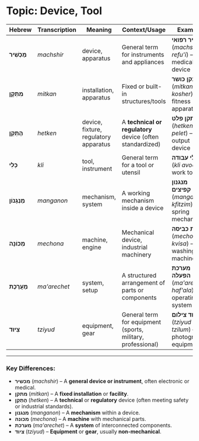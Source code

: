 # Topic: Device, Tool

| **Hebrew** | **Transcription** | **Meaning** | **Context/Usage** | **Example** |  
|---------------|----------------|------------|-----------------|------------|  
| **מַכְשִׁיר** | *machshir* | device, apparatus | General term for instruments and appliances | **מכשיר רפואי** (*machshir refu'i*) – medical device |  
| **מִתְקָן** | *mitkan* | installation, apparatus | Fixed or built-in structures/tools | **מתקן כושר** (*mitkan kosher*) – fitness apparatus |  
| **הֶתְקֵן** | *hetken* | device, fixture, regulatory apparatus | A **technical or regulatory** device (often standardized) | **התקן פלט** (*hetken pelet*) – output device |  
| **כְּלִי** | *kli* | tool, instrument | General term for a tool or utensil | **כלי עבודה** (*kli avoda*) – work tool |  
| **מַנְגָּנוֹן** | *manganon* | mechanism, system | A working mechanism inside a device | **מנגנון קפיצים** (*manganon kfitzim*) – spring mechanism |  
| **מְכוֹנָה** | *mechona* | machine, engine | Mechanical device, industrial machinery | **מכונת כביסה** (*mechonat kvisa*) – washing machine |  
| **מַעֲרֶכֶת** | *ma'arechet* | system, setup | A structured arrangement of parts or components | **מערכת הפעלה** (*ma'arechet haf'ala*) – operating system |  
| **צִיּוּד** | *tziyud* | equipment, gear | General term for equipment (sports, military, professional) | **ציוד צילום** (*tziyud tzilum*) – photography equipment |  

---

### Key Differences:   
- **מכשיר** (*machshir*) – A **general device or instrument**, often electronic or medical.  
- **מתקן** (*mitkan*) – A **fixed installation** or **facility**.  
- **הֶתְקֵן** (*hetken*) – A **technical** or **regulatory** device (often meeting safety or industrial standards). 
- **מנגנון** (*manganon*) – A **mechanism** within a device. 
- **מכונה** (*mechona*) – A **machine** with mechanical parts.  
- **מערכת** (*ma'arechet*) – A **system** of interconnected components.  
- **ציוד** (*tziyud*) – **Equipment** or **gear**, usually **non-mechanical**.  
